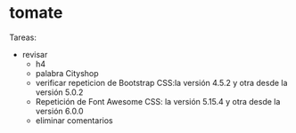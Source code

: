 # tomate

Tareas:
-   revisar
    * h4
    * palabra Cityshop
    * verificar repeticion de  Bootstrap CSS:la versión 4.5.2 y otra desde la versión 5.0.2
    * Repetición de Font Awesome CSS:  la versión 5.15.4 y otra desde la versión 6.0.0
    * eliminar comentarios
